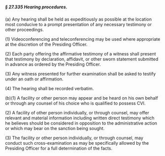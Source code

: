 ##### § 27.335 Hearing procedures. #####

(a) Any hearing shall be held as expeditiously as possible at the location most conducive to a prompt presentation of any necessary testimony or other proceedings.

(1) Videoconferencing and teleconferencing may be used where appropriate at the discretion of the Presiding Officer.

(2) Each party offering the affirmative testimony of a witness shall present that testimony by declaration, affidavit, or other sworn statement submitted in advance as ordered by the Presiding Officer.

(3) Any witness presented for further examination shall be asked to testify under an oath or affirmation.

(4) The hearing shall be recorded verbatim.

(b)(1) A facility or other person may appear and be heard on his own behalf or through any counsel of his choice who is qualified to possess CVI.

(2) A facility of other person individually, or through counsel, may offer relevant and material information including written direct testimony which he believes should be considered in opposition to the administrative action or which may bear on the sanction being sought.

(3) The facility or other person individually, or through counsel, may conduct such cross-examination as may be specifically allowed by the Presiding Officer for a full determination of the facts.